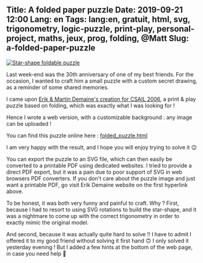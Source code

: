 Title: A folded paper puzzle
Date: 2019-09-21 12:00
Lang: en
Tags: lang:en, gratuit, html, svg, trigonometry, logic-puzzle, print-play, personal-project, maths, jeux, prog, folding, @Matt
Slug: a-folded-paper-puzzle
---

[![Star-shape foldable puzzle](images/2019/09/folded_puzzle.png)](https://lucas-c.github.io/dotfiles_and_notes/languages/web-d3/folded_puzzle.html)

Last week-end was the 30th anniversary of one of my best friends.
For the occasion, I wanted to craft him a small puzzle with a custom secret drawing,
as a reminder of some shared memories.

I came upon [Erik & Martin Demaine's creation for CSAIL 2006](https://erikdemaine.org/puzzles/CSAIL2006/),
a print & play puzzle based on folding, which was exactly what I was looking for !

Hence I wrote a web version, with a customizable background : any image can be uploaded !

You can find this puzzle online here : [folded_puzzle.html](https://lucas-c.github.io/dotfiles_and_notes/languages/web-d3/folded_puzzle.html)

I am very happy with the result, and I hope you will enjoy trying to solve it 😉

You can export the puzzle to an SVG file, which can then easily be converted to a printable PDF using dedicated websites. I tried to provide a direct PDF export, but it was a pain due to poor support of SVG in web browsers PDF converters. If you don't care about the puzzle image and just want a printable PDF, go visit Erik Demaine website on the first hyperlink above.

To be honest, it was both very funny and painful to craft.
Why ? First, because I had to resort to using SVG rotations to build the star-shape,
and it was a nightmare to come up with the correct trigonometry in order to exactly mimic the original model.

And second, because it was actually quite hard to solve !!
I have to admit I offered it to my good friend without solving it first hand 🙃
I only solved it yesterday evening !
But I added a few hints at the bottom of the web page, in case you need help 🤭
